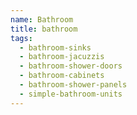 ```yaml
---
name: Bathroom
title: bathroom
tags:
  - bathroom-sinks
  - bathroom-jacuzzis
  - bathroom-shower-doors
  - bathroom-cabinets
  - bathroom-shower-panels
  - simple-bathroom-units
---
```

